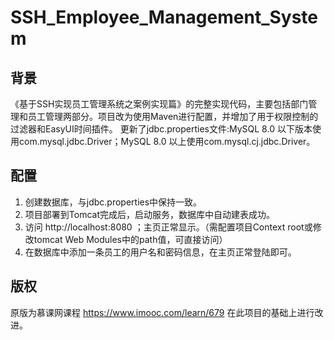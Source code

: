 # SSH_Employee_Management_System

## 背景
《基于SSH实现员工管理系统之案例实现篇》的完整实现代码，主要包括部门管理和员工管理两部分。项目改为使用Maven进行配置，并增加了用于权限控制的过滤器和EasyUI时间插件。
更新了jdbc.properties文件:MySQL 8.0 以下版本使用com.mysql.jdbc.Driver；MySQL 8.0 以上使用com.mysql.cj.jdbc.Driver。

## 配置
1. 创建数据库，与jdbc.properties中保持一致。
2. 项目部署到Tomcat完成后，启动服务，数据库中自动建表成功。
3. 访问 http://localhost:8080 ；主页正常显示。（需配置项目Context root或修改tomcat Web Modules中的path值，可直接访问）
4. 在数据库中添加一条员工的用户名和密码信息，在主页正常登陆即可。

## 版权
原版为慕课网课程 https://www.imooc.com/learn/679 在此项目的基础上进行改进。
